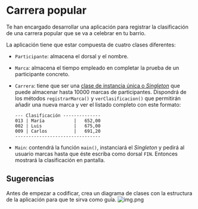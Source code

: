# Carrera popular

Te han encargado desarrollar una aplicación para registrar la clasificación de una carrera popular que se va a celebrar en tu barrio.

La aplicación tiene que estar compuesta de cuatro clases diferentes:

- `Participante`: almacena el dorsal y el nombre.
- `Marca`: almacena el tiempo empleado en completar la prueba de un participante concreto.
- `Carrera`: tiene que ser una [clase de instancia única o _Singleton_](https://es.wikipedia.org/wiki/Singleton) que puede almacenar hasta 10000 marcas de participantes. Dispondrá de los métodos `registrarMarca()` y `verClasificacion()` que permitirán añadir una nueva marca y ver el listado completo con este formato:

    ```text
    --- Clasificación --------------
    013 | María           |   652,00
    002 | Luis            |   675,00
    009 | Carlos          |   691,20
    --------------------------------
    ```

- `Main`: contendrá la función `main()`, instanciará el _Singleton_ y pedirá al usuario marcas hasta que éste escriba como dorsal `FIN`. Entonces mostrará la clasificación en pantalla.

## Sugerencias

Antes de empezar a codificar, crea un diagrama de clases con la estructura de la aplicación para que te sirva como guía.
![img.png](img.png)